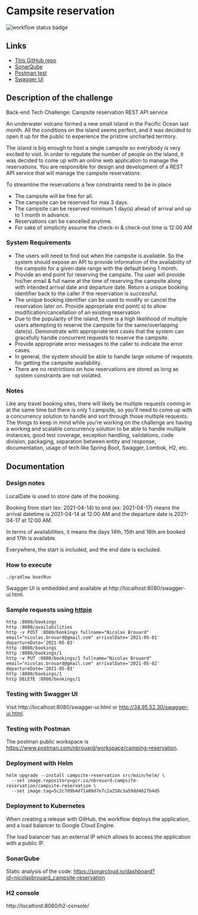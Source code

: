 # Campsite reservation

![workflow status badge](https://github.com/nicolasbrouard/campsite-reservation/actions/workflows/gradle.yml/badge.svg)

## Links 

- [This GitHub repo](https://github.com/nicolasbrouard/campsite-reservation/)
- [SonarQube](https://sonarcloud.io/dashboard?id=nicolasbrouard_campsite-reservation)
- [Postman test](https://www.postman.com/nbrouard/workspace/camping-reservation)
- [Swagger UI](http://34.95.52.30/swagger-ui.html) 

## Description of the challenge

Back-end Tech Challenge: Campsite reservation REST API service

An underwater volcano formed a new small island in the Pacific Ocean last month. All the conditions on the island seems
perfect, and it was decided to open it up for the public to experience the pristine uncharted territory.

The island is big enough to host a single campsite so everybody is very excited to visit. In order to regulate the
number of people on the island, it was decided to come up with an online web application to manage the reservations. You
are responsible for design and development of a REST API service that will manage the campsite reservations.

To streamline the reservations a few constraints need to be in place

- The campsite will be free for all.
- The campsite can be reserved for max 3 days.
- The campsite can be reserved minimum 1 day(s) ahead of arrival and up to 1 month in advance.
- Reservations can be cancelled anytime.
- For sake of simplicity assume the check-in & check-out time is 12:00 AM

### System Requirements

- The users will need to find out when the campsite is available. So the system should expose an API to provide
  information of the availability of the campsite for a given date range with the default being 1 month.
- Provide an end point for reserving the campsite. The user will provide his/her email & full name at the time of
  reserving the campsite along with intended arrival date and departure date. Return a unique booking identifier back to
  the caller if the reservation is successful.
- The unique booking identifier can be used to modify or cancel the reservation later on. Provide appropriate end point(
  s) to allow modification/cancellation of an existing reservation
- Due to the popularity of the island, there is a high likelihood of multiple users attempting to reserve the campsite
  for the same/overlapping date(s). Demonstrate with appropriate test cases that the system can gracefully handle
  concurrent requests to reserve the campsite.
- Provide appropriate error messages to the caller to indicate the error cases.
- In general, the system should be able to handle large volume of requests for getting the campsite availability.
- There are no restrictions on how reservations are stored as long as system constraints are not violated.

### Notes

Like any travel booking sites, there will likely be multiple requests coming in at the same time but there is only 1
campsite, so you'll need to come up with a concurrency solution to handle and sort through those multiple requests. The
things to keep in mind while you're working on the challenge are having a working and scalable concurrency solution to
be able to handle multiple instances, good test coverage, exception handling, validations, code division, packaging,
separation between entity and response, documentation, usage of tech like Spring Boot, Swagger, Lombok, H2, etc.

## Documentation

### Design notes

LocalDate is used to store date of the booking.

Booking from start (ex: 2021-04-14) to end (ex: 2021-04-17) means the arrival datetime is 2021-04-14 at 12:00 AM and the
departure date is 2021-04-17 at 12:00 AM.

In terms of availabilities, it means the days 14th, 15th and 16th are booked and 17th is available.

Everywhere, the start is included, and the end date is excluded.

### How to execute

```shell
./gradlew bootRun
```

Swagger UI is embedded and available at http://localhost:8080/swagger-ui.html.

### Sample requests using [httpie](https://httpie.io/)

```shell
http :8080/bookings
http :8080/availabilities
http -v POST :8080/bookings fullname="Nicolas Brouard" email="nicolas.brouard@gmail.com" arrivalDate='2021-05-01' departureDate='2021-05-03'
http :8080/bookings
http :8080/bookings/1
http -v PUT :8080/bookings/1 fullname="Nicolas Brouard" email="nicolas.brouard@gmail.com" arrivalDate='2021-05-02' departureDate='2021-05-03'
http :8080/bookings/1
http DELETE :8080/bookings/1
```

### Testing with Swagger UI

Visit http://localhost:8080/swagger-ui.html or http://34.95.52.30/swagger-ui.html.

### Testing with Postman

The postman public workspace is https://www.postman.com/nbrouard/workspace/camping-reservation.

### Deployment with Helm

```shell
helm upgrade --install campsite-reservation src/main/helm/ \
  --set image.repository=gcr.io/nbrouard-campsite-reservation/campsite-reservation \
  --set image.tag=5c2c7d9b4d71a89d7e7c2a250c3a59dd4627b4d5
```

### Deployment to Kubernetes

When creating a release with GitHub, the workflow deploys the application, and a load balancer to Google Cloud Engine.

The load balancer has an external IP which allows to access the application with a public IP.

### SonarQube

Static analysis of the code: https://sonarcloud.io/dashboard?id=nicolasbrouard_campsite-reservation

### H2 console

http://localhost:8080/h2-console/